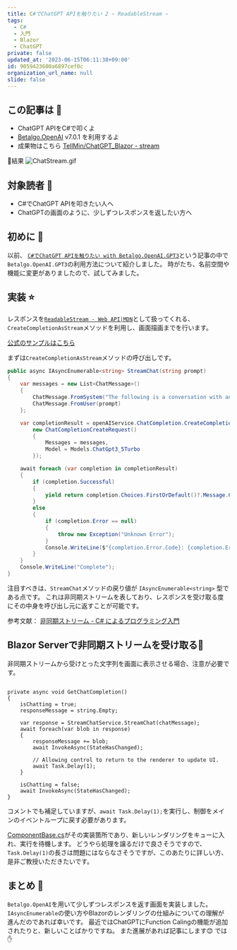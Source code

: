 ```yaml
---
title: C#でChatGPT APIを触りたい 2 ~ ReadableStream ~
tags:
  - C#
  - 入門
  - Blazor
  - ChatGPT
private: false
updated_at: '2023-06-15T06:11:38+09:00'
id: 9059423600a6897cef0c
organization_url_name: null
slide: false
---
```

## この記事は :apple: 

- ChatGPT APIをC#で叩くよ
- [Betalgo.OpenAI](https://github.com/betalgo/openai) v7.0.1 を利用するよ
- 成果物はこちら [TellMin/ChatGPT_Blazor - stream](https://github.com/TellMin/ChatGPT_Blazor/tree/stream)

:small_red_triangle_down:結果
![ChatStream.gif](https://qiita-image-store.s3.ap-northeast-1.amazonaws.com/0/2566826/06f96d5b-3595-b44c-5dae-ba89911c6156.gif)

## 対象読者 :whale:

- C#でChatGPT APIを叩きたい人へ
- ChatGPTの画面のように、少しずつレスポンスを返したい方へ

## 初めに :seedling:

以前、 [`C#でChatGPT APIを触りたい with Betalgo.OpenAI.GPT3`](https://qiita.com/TellMin/items/7baaba35111fddeffe0c)という記事の中で`Betalgo.OpenAI.GPT3`の利用方法について紹介しました。
時がたち、名前空間や機能に変更がありましたので、試してみました。

## 実装 :star:

レスポンスを[`ReadableStream - Web API|MDN`](https://developer.mozilla.org/ja/docs/Web/API/ReadableStream)として扱ってくれる、`CreateCompletionAsStream`メソッドを利用し、画面描画までを行います。

[公式のサンプルはこちら](https://github.com/betalgo/openai/wiki/Chat-GPT)

まずは`CreateCompletionAsStream`メソッドの呼び出しです。

```csharp:StreamChatService.cs
public async IAsyncEnumerable<string> StreamChat(string prompt)
{
    var messages = new List<ChatMessage>()
    {
        ChatMessage.FromSystem("The following is a conversation with an AI assistant. The assistant is helpful, creative, clever, and very friendly."),
        ChatMessage.FromUser(prompt)
    };

    var completionResult = openAIService.ChatCompletion.CreateCompletionAsStream(
        new ChatCompletionCreateRequest()
        {
            Messages = messages,
            Model = Models.ChatGpt3_5Turbo
        });

    await foreach (var completion in completionResult)
    {
        if (completion.Successful)
        {
            yield return completion.Choices.FirstOrDefault()?.Message.Content ?? string.Empty;
        }
        else
        {
            if (completion.Error == null)
            {
                throw new Exception("Unknown Error");
            }
            Console.WriteLine($"{completion.Error.Code}: {completion.Error.Message}");
        }
    }
    Console.WriteLine("Complete");
}
```

注目すべきは、`StreamChat`メソッドの戻り値が `IAsyncEnumerable<string>` 型である点です。
これは非同期ストリームを表しており、レスポンスを受け取る度にその中身を呼び出し元に返すことが可能です。

参考文献： [非同期ストリーム - C# によるプログラミング入門](https://ufcpp.net/study/csharp/async/asyncstream/)

## Blazor Serverで非同期ストリームを受け取る:love_letter:

非同期ストリームから受けとった文字列を画面に表示させる場合、注意が必要です。

```csharp:StreamChat.razor

private async void GetChatCompletion()
{
    isChatting = true;
    responseMessage = string.Empty;
    
    var response = StreamChatService.StreamChat(chatMessage);
    await foreach(var blob in response)
    {
        responseMessage += blob;
        await InvokeAsync(StateHasChanged);
        
        // Allowing control to return to the renderer to update UI.
        await Task.Delay(1);
    }

    isChatting = false;
    await InvokeAsync(StateHasChanged);
}
```

コメントでも補足していますが、`await Task.Delay(1);`を実行し、制御をメインのイベントループに戻す必要があります。

[ComponentBase.cs](https://github.com/dotnet/aspnetcore/blob/5cfdaf9e0c1242ad8894feaa027653b0e085ebdd/src/Components/Components/src/ComponentBase.cs)がその実装箇所であり、新しいレンダリングをキューに入れ、実行を待機します。
どうやら処理を譲るだけで良さそうですので、`Task.Delay(1)`の長さは問題にはならなさそうですが、このあたりに詳しい方、是非ご教授いただきたいです。

## まとめ :feet:

`Betalgo.OpenAI`を用いて少しずつレスポンスを返す画面を実装しました。
`IAsyncEnumerable`の使い方やBlazorのレンダリングの仕組みについての理解が進んだのであれば幸いです。
最近ではChatGPTにFunction Calingの機能が追加されたりと、新しいことばかりですね。
また進展があれば記事にします:blush:
では:raised_hand:
